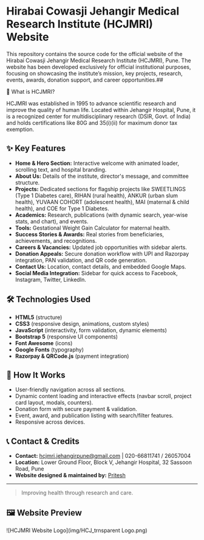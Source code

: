 # Hirabai Cowasji Jehangir Medical Research Institute (HCJMRI) Website

This repository contains the source code for the official website of the Hirabai Cowasji Jehangir Medical Research Institute (HCJMRI), Pune. The website has been developed exclusively for official institutional purposes, focusing on showcasing the institute’s mission, key projects, research, events, awards, donation support, and career opportunities.## 

🌟 What is HCJMRI?

HCJMRI was established in 1995 to advance scientific research and improve the quality of human life. Located within Jehangir Hospital, Pune, it is a recognized center for multidisciplinary research (DSIR, Govt. of India) and holds certifications like 80G and 35(i)(ii) for maximum donor tax exemption.

## ✨ Key Features

- **Home & Hero Section:** Interactive welcome with animated loader, scrolling text, and hospital branding.
- **About Us:** Details of the institute, director's message, and committee structure.
- **Projects:** Dedicated sections for flagship projects like SWEETLINGS (Type 1 Diabetes care), RIHAN (rural health), ANKUR (urban slum health), YUVAAN COHORT (adolescent health), MAI (maternal & child health), and COE for Type 1 Diabetes.
- **Academics:** Research, publications (with dynamic search, year-wise stats, and chart), and events.
- **Tools:** Gestational Weight Gain Calculator for maternal health.
- **Success Stories & Awards:** Real stories from beneficiaries, achievements, and recognitions.
- **Careers & Vacancies:** Updated job opportunities with sidebar alerts.
- **Donation Appeals:** Secure donation workflow with UPI and Razorpay integration, PAN validation, and QR code generation.
- **Contact Us:** Location, contact details, and embedded Google Maps.
- **Social Media Integration:** Sidebar for quick access to Facebook, Instagram, Twitter, LinkedIn.

## 🛠️ Technologies Used

- **HTML5** (structure)
- **CSS3** (responsive design, animations, custom styles)
- **JavaScript** (interactivity, form validation, dynamic elements)
- **Bootstrap 5** (responsive UI components)
- **Font Awesome** (icons)
- **Google Fonts** (typography)
- **Razorpay & QRCode.js** (payment integration)

## 🎯 How It Works

- User-friendly navigation across all sections.
- Dynamic content loading and interactive effects (navbar scroll, project card layout, modals, counters).
- Donation form with secure payment & validation.
- Event, award, and publication listing with search/filter features.
- Responsive across devices.

## 📞 Contact & Credits

- **Contact:** hcjmri.jehangirpune@gmail.com | 020-66811741 / 26057004
- **Location:** Lower Ground Floor, Block V, Jehangir Hospital, 32 Sassoon Road, Pune
- **Website designed & maintained by:** [Pritesh](https://github.com/priteshc-dev)

---

> Improving health through research and care.

## 🖼️ Website Preview

![HCJMRI Website Logo](img/HCJ_trnsparent Logo.png)

